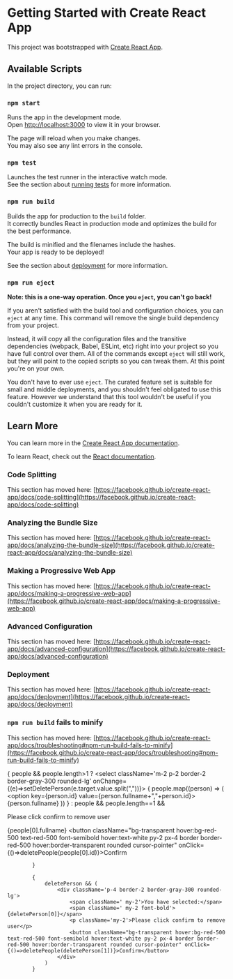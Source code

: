 # Getting Started with Create React App

This project was bootstrapped with [Create React App](https://github.com/facebook/create-react-app).

## Available Scripts

In the project directory, you can run:

### `npm start`

Runs the app in the development mode.\
Open [http://localhost:3000](http://localhost:3000) to view it in your browser.

The page will reload when you make changes.\
You may also see any lint errors in the console.

### `npm test`

Launches the test runner in the interactive watch mode.\
See the section about [running tests](https://facebook.github.io/create-react-app/docs/running-tests) for more information.

### `npm run build`

Builds the app for production to the `build` folder.\
It correctly bundles React in production mode and optimizes the build for the best performance.

The build is minified and the filenames include the hashes.\
Your app is ready to be deployed!

See the section about [deployment](https://facebook.github.io/create-react-app/docs/deployment) for more information.

### `npm run eject`

**Note: this is a one-way operation. Once you `eject`, you can't go back!**

If you aren't satisfied with the build tool and configuration choices, you can `eject` at any time. This command will remove the single build dependency from your project.

Instead, it will copy all the configuration files and the transitive dependencies (webpack, Babel, ESLint, etc) right into your project so you have full control over them. All of the commands except `eject` will still work, but they will point to the copied scripts so you can tweak them. At this point you're on your own.

You don't have to ever use `eject`. The curated feature set is suitable for small and middle deployments, and you shouldn't feel obligated to use this feature. However we understand that this tool wouldn't be useful if you couldn't customize it when you are ready for it.

## Learn More

You can learn more in the [Create React App documentation](https://facebook.github.io/create-react-app/docs/getting-started).

To learn React, check out the [React documentation](https://reactjs.org/).

### Code Splitting

This section has moved here: [https://facebook.github.io/create-react-app/docs/code-splitting](https://facebook.github.io/create-react-app/docs/code-splitting)

### Analyzing the Bundle Size

This section has moved here: [https://facebook.github.io/create-react-app/docs/analyzing-the-bundle-size](https://facebook.github.io/create-react-app/docs/analyzing-the-bundle-size)

### Making a Progressive Web App

This section has moved here: [https://facebook.github.io/create-react-app/docs/making-a-progressive-web-app](https://facebook.github.io/create-react-app/docs/making-a-progressive-web-app)

### Advanced Configuration

This section has moved here: [https://facebook.github.io/create-react-app/docs/advanced-configuration](https://facebook.github.io/create-react-app/docs/advanced-configuration)

### Deployment

This section has moved here: [https://facebook.github.io/create-react-app/docs/deployment](https://facebook.github.io/create-react-app/docs/deployment)

### `npm run build` fails to minify

This section has moved here: [https://facebook.github.io/create-react-app/docs/troubleshooting#npm-run-build-fails-to-minify](https://facebook.github.io/create-react-app/docs/troubleshooting#npm-run-build-fails-to-minify)

{
                people && people.length>1 ? <select className='m-2 p-2 border-2 border-gray-300 rounded-lg' onChange={(e)=>setDeletePerson(e.target.value.split(","))}>
                {
                    people.map((person) => (
                        <option key={person.id} value={person.fullname+","+person.id}>{person.fullname}</option>
                    ))
                }
                </select>
                : 
                    people && people.length==1 &&
                    <div className='p-4 border-2 border-gray-300 rounded-lg'>
                        <p className='my-2'>Please click confirm to remove user</p>
                        <span className=' my-2 font-bold'>{people[0].fullname}</span>
                        <button className="bg-transparent hover:bg-red-500 text-red-500 font-semibold hover:text-white py-2 px-4 border border-red-500 hover:border-transparent rounded cursor-pointer" onClick={()=>deletePeople(people[0].id)}>Confirm</button>
                    </div>
                
                
            }
            
            {
                deletePerson && (
                    <div className='p-4 border-2 border-gray-300 rounded-lg'>
                        <span className=' my-2'>You have selected:</span>
                        <span className=' my-2 font-bold'>{deletePerson[0]}</span>
                        <p className='my-2'>Please click confirm to remove user</p>
                        <button className="bg-transparent hover:bg-red-500 text-red-500 font-semibold hover:text-white py-2 px-4 border border-red-500 hover:border-transparent rounded cursor-pointer" onClick={()=>deletePeople(deletePerson[1])}>Confirm</button>
                    </div>
                )
            }
            